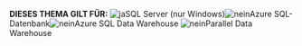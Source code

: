 <Token>**DIESES THEMA GILT FÜR:** ![ja](media/yes.png)SQL Server (nur Windows)![nein](media/no.png)Azure SQL-Datenbank![nein](media/no.png)Azure SQL Data Warehouse ![nein](media/no.png)Parallel Data Warehouse </Token>